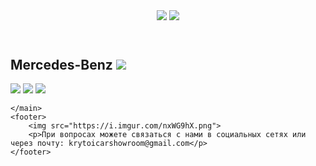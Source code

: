 <html>
    <head>
            <title>Krutoi car showroom</title>
            <link rel="stylesheet" href="style.css"/>
    </head>
    <header>
        <img src="https://i.imgur.com/LHVXxyI.png">
        <img class="img" src="https://i.imgur.com/6yA5G54.png">
    </header>
    <main>
        <h2>Mercedes-Benz <img class="one" src="https://i.imgur.com/PkMJEaH.png"></h2>
        <a href="https://serey0000.github.io/krutoicarshowroome-class/"><img src="https://i.imgur.com/rjDmpus.png"></a>
        <a href="https://serey0000.github.io/krutoicarshowrooms-class/"><img src="https://i.imgur.com/ePI3z3B.png"></a>
        <a href="https://serey0000.github.io/krutoicarshowroomg-class/"><img src="https://i.imgur.com/HT9Lbjf.png"></a>
        
    </main>
    <footer>
        <img src="https://i.imgur.com/nxWG9hX.png">
        <p>При вопросах можете связаться с нами в социальных сетях или через почту: krytoicarshowroom@gmail.com</p>
    </footer>
</html>
